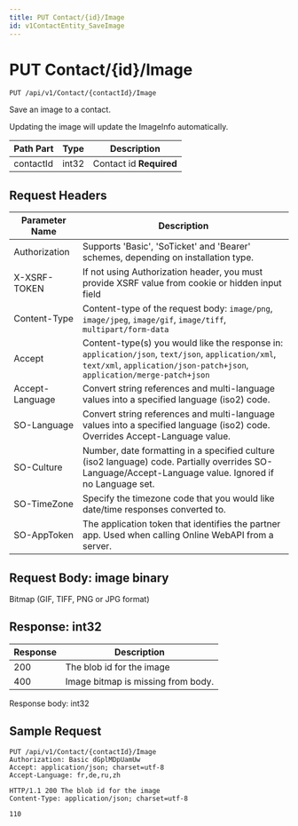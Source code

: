 ```yaml
---
title: PUT Contact/{id}/Image
id: v1ContactEntity_SaveImage
---
```


# PUT Contact/{id}/Image

```http
PUT /api/v1/Contact/{contactId}/Image
```

Save an image to a contact.

Updating the image will update the ImageInfo automatically.




| Path Part | Type | Description |
|-----------|------|-------------|
| contactId | int32 | Contact id **Required** |



## Request Headers

| Parameter Name | Description |
|----------------|-------------|
| Authorization  | Supports 'Basic', 'SoTicket' and 'Bearer' schemes, depending on installation type. |
| X-XSRF-TOKEN   | If not using Authorization header, you must provide XSRF value from cookie or hidden input field |
| Content-Type | Content-type of the request body: `image/png`, `image/jpeg`, `image/gif`, `image/tiff`, `multipart/form-data` |
| Accept         | Content-type(s) you would like the response in: `application/json`, `text/json`, `application/xml`, `text/xml`, `application/json-patch+json`, `application/merge-patch+json` |
| Accept-Language | Convert string references and multi-language values into a specified language (iso2) code. |
| SO-Language | Convert string references and multi-language values into a specified language (iso2) code. Overrides Accept-Language value. |
| SO-Culture | Number, date formatting in a specified culture (iso2 language) code. Partially overrides SO-Language/Accept-Language value. Ignored if no Language set. |
| SO-TimeZone | Specify the timezone code that you would like date/time responses converted to. |
| SO-AppToken | The application token that identifies the partner app. Used when calling Online WebAPI from a server. |

## Request Body: image binary 

Bitmap (GIF, TIFF, PNG or JPG format) 



## Response: int32



| Response | Description |
|----------------|-------------|
| 200 | The blob id for the image |
| 400 | Image bitmap is missing from body. |

Response body: int32


## Sample Request

```http!
PUT /api/v1/Contact/{contactId}/Image
Authorization: Basic dGplMDpUamUw
Accept: application/json; charset=utf-8
Accept-Language: fr,de,ru,zh
```

```http_
HTTP/1.1 200 The blob id for the image
Content-Type: application/json; charset=utf-8

110
```